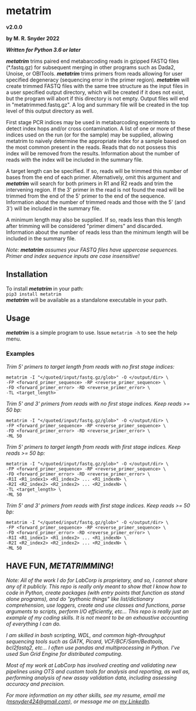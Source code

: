 # metatrim
**v2.0.0**

**by M. R. Snyder 2022**

***Written for Python 3.6 or later***

***metatrim*** trims paired end metabarcoding reads in gzipped FASTQ files (\*.fastq.gz) for subsequent merging in other programs such as Dada2, Unoise, or OBITools. ***metatrim*** trims primers from reads allowing for user specified degeneracy (sequencing error in the primer region). ***metatrim*** will create trimmed FASTQ files with the same tree structure as the input files in a user specified output directory, which will be created if it does not exist, but the program will abort if this directory is not empty. Output files will end in "metatrimmed.fastq.gz". A log and summary file will be created in the top level of this output directory as well.  
  
First stage PCR indices may be used in metabarcoding experiments to detect index hops and/or cross contamination. A list of one or more of these indices used on the run (or for the sample) may be supplied, allowing metatrim to naively determine the appropriate index for a sample based on the most common present in the reads. Reads that do not possess this index will be removed from the results. Information about the number of reads with the index will be included in the summary file.  
  
A target length can be specified. If so, reads will be trimmed this number of bases from the end of each primer. Alternatively, omit this argument and ***metatrim*** will search for both primers in R1 and R2 reads and trim the intervening region. If the 3' primer in the read is not found the read will be trimmed from the end of the 5' primer to the end of the sequence. Information about the number of trimmed reads and those with the 5' (and 3') will be included in the summary file.  
  
A minimum length may also be supplied. If so, reads less than this length after trimming will be considered "primer dimers" and discarded. Information about the number of reads less than the minimum length will be included in the summary file.  
  
*Note: **metatrim** assumes your FASTQ files have uppercase sequences. Primer and index sequence inputs are case insensitive!*
  
## Installation
To install ***metatrim*** in your path:  
`pip3 install metatrim`  
***metatrim*** will be available as a standalone executable in your path.  
  
## Usage
***metatrim*** is a simple program to use. Issue `metatrim -h` to see the help menu.  
  
### Examples
*Trim 5' primers to target length from reads with no first stage indices:*  
```
metatrim -I "</quoted/input/fastq.gz/glob>" -O </output/dir> \  
-FP <forward_primer_sequence> -RP <reverse_primer_sequence> \  
-FD <forward_primer_error> -RD <reverse_primer_error> \  
-TL <target_length>
```
  
*Trim 5' and 3' primers from reads with no first stage indices. Keep reads >= 50 bp:*  
```
metatrim -I "</quoted/input/fastq.gz/glob>" -O </output/dir> \  
-FP <forward_primer_sequence> -RP <reverse_primer_sequence> \  
-FD <forward_primer_error> -RD <reverse_primer_error> \  
-ML 50
```
  
*Trim 5' primers to target length from reads with first stage indices. Keep reads >= 50 bp:*  
```
metatrim -I "</quoted/input/fastq.gz/glob>" -O </output/dir> \  
-FP <forward_primer_sequence> -RP <reverse_primer_sequence> \  
-FD <forward_primer_error> -RD <reverse_primer_error> \  
-R1I <R1_index1> <R1_index2> ... <R1_indexN> \  
-R2I <R2_index2> <R2_index2> ... <R2_indexN> \  
-TL <target_length> \
-ML 50
```
  
*Trim 5' and 3' primers from reads with first stage indices. Keep reads >= 50 bp:*  
```
metatrim -I "</quoted/input/fastq.gz/glob>" -O </output/dir> \  
-FP <forward_primer_sequence> -RP <reverse_primer_sequence> \  
-FD <forward_primer_error> -RD <reverse_primer_error> \  
-R1I <R1_index1> <R1_index2> ... <R1_indexN> \  
-R2I <R2_index2> <R2_index2> ... <R2_indexN> \
-ML 50
```

## HAVE FUN, *METATRIMMING*!
  
*Note: All of the work I do for LabCorp is proprietary, and so, I cannot share any of it publicly. This repo is really only meant to show that I know how to code in Python, create packages (with entry points that function as stand alone programs), and do "pythonic things" like list/dictionary comprehension, use loggers, create and use classes and functions, parse arguments to scripts, perform I/O efficiently, etc... This repo is really just an example of my coding skills. It is not meant to be an exhaustive accounting of everything I can do.*  
  
*I am skilled in bash scripting, WDL, and common high-throughput sequencing tools such as GATK, Picard, VCF/BCF/Sam/Bedtools, bcl2fastq2, etc... I often use pandas and multiprocessing in Python. I've used Sun Grid Engine for distributed computing.*  
  
*Most of my work at LabCorp has involved creating and validating new pipelines using OTS and custom tools for analysis and reporting, as well as, performing analysis of new assay validation data, including assessing accuracy and precision.*  
  
*For more information on my other skills, see my resume, email me (msnyder424@gmail.com), or message me on [my LinkedIn](https://www.linkedin.com/in/matt-snyder-phd-03779572/).*